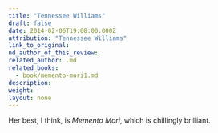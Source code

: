 ```yaml
---
title: "Tennessee Williams"
draft: false
date: 2014-02-06T19:08:00.000Z
attribution: "Tennessee Williams"
link_to_original:
nd_author_of_this_review:
related_author: .md
related_books:
  - book/memento-mori1.md
description:
weight:
layout: none
---
```

Her best, I think, is *Memento Mori*, which is chillingly brilliant.

